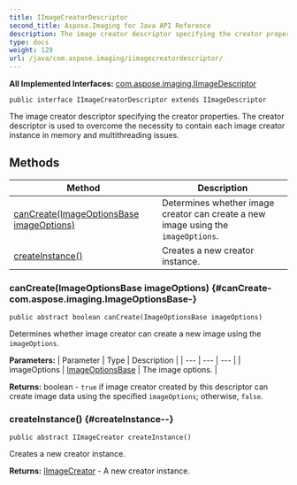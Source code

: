 ```yaml
---
title: IImageCreatorDescriptor
second_title: Aspose.Imaging for Java API Reference
description: The image creator descriptor specifying the creator properties.
type: docs
weight: 129
url: /java/com.aspose.imaging/iimagecreatordescriptor/
---
```

**All Implemented Interfaces:**
[com.aspose.imaging.IImageDescriptor](../../com.aspose.imaging/iimagedescriptor)
```
public interface IImageCreatorDescriptor extends IImageDescriptor
```

The image creator descriptor specifying the creator properties. The creator descriptor is used to overcome the necessity to contain each image creator instance in memory and multithreading issues.
## Methods

| Method | Description |
| --- | --- |
| [canCreate(ImageOptionsBase imageOptions)](#canCreate-com.aspose.imaging.ImageOptionsBase-) | Determines whether image creator can create a new image using the `imageOptions`. |
| [createInstance()](#createInstance--) | Creates a new creator instance. |
### canCreate(ImageOptionsBase imageOptions) {#canCreate-com.aspose.imaging.ImageOptionsBase-}
```
public abstract boolean canCreate(ImageOptionsBase imageOptions)
```


Determines whether image creator can create a new image using the `imageOptions`.

**Parameters:**
| Parameter | Type | Description |
| --- | --- | --- |
| imageOptions | [ImageOptionsBase](../../com.aspose.imaging/imageoptionsbase) | The image options. |

**Returns:**
boolean - `true` if image creator created by this descriptor can create image data using the specified `imageOptions`; otherwise, `false`.
### createInstance() {#createInstance--}
```
public abstract IImageCreator createInstance()
```


Creates a new creator instance.

**Returns:**
[IImageCreator](../../com.aspose.imaging/iimagecreator) - A new creator instance.
